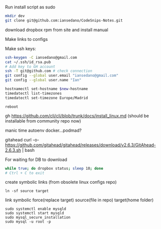 Run install script as sudo

```bash
mkdir dev
git clone git@github.com:iansedano/CodeSnips-Notes.git
```

download dropbox rpm from site and install manual

Make links to configs

Make ssh keys:

```bash
ssh-keygen -C iansedano@gmail.com
cat ~/.ssh/id_rsa.pub
# Add key to GH account
ssh -T git@github.com # check connection
git config --global user.email "iansedano@gmail.com"
git config --global user.name "Ian"
```

```bash
hostnamectl set-hostname $new-hostname
timedatectl list-timezones
timedatectl set-timezone Europe/Madrid
```

`reboot`

gh
https://github.com/cli/cli/blob/trunk/docs/install_linux.md (should be installable from community repo now)

manic time
autoenv
docker...podmad?

gitahead
curl -o- https://github.com/gitahead/gitahead/releases/download/v2.6.3/GitAhead-2.6.3.sh | bash

For waiting for DB to download

```bash
while true; do dropbox status; sleep 10; done
# Ctrl + C to exit
```


create symbolic links (from obsolete linux configs repo)
```
ln -sf source target
```
link symbolic force(replace target) source(file in repo) target(home folder)

```
sudo systemctl enable mysqld
sudo systemctl start mysqld
sudo mysql_secure_installation
sudo mysql -u root -p
```

